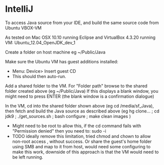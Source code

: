 # IntelliJ

To access Java source from your IDE, and build the same source code from Ubuntu VBOX-VM 

As tested on Mac OSX 10.10 running Eclipse and VirtualBox 4.3.20 running VM: Ubuntu_12.04_OpenJDK_dev_1

Create a folder on host machine eg ~/Public/Java

Make sure the Ubuntu VM has guest additions installed:
 - Menu: Device> Insert guest CD
 - This should then auto-run.

Add a shared folder to the VM. For "Folder path" browse to the shared folder created above (eg ~/Public/Java)
If this displays a blank window, you might need to press ENTER (the blank window is a confirmation dialogue)

In the VM, cd into the shared folder shown above (eg cd /media/sf_Java), then fetch and build the Java source as described above (eg hg clone... ; cd jdk9 ; ./get_sources.sh ; bash configure ; make clean images )
 - Might need to be root to allow this, if the  cd  command fails with "Permission denied" then you need to:  sudo -i
 - TODO ideally remove this limitation, tried  chmod and chown  to allow non-root access , without success. Or share the guest's home folder using SMB and map to it from host, would need some configuring to make this work, downside of this approach is that the VM would need to be left running. 